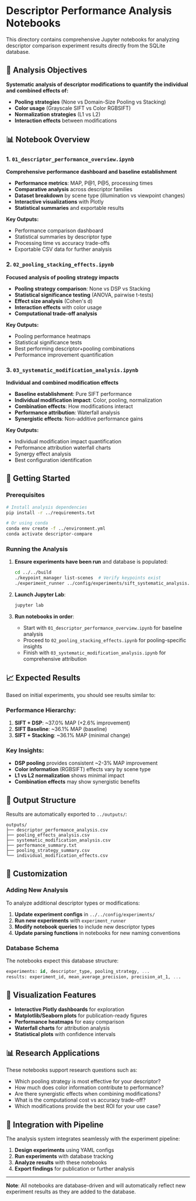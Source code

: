 # Descriptor Performance Analysis Notebooks

This directory contains comprehensive Jupyter notebooks for analyzing descriptor comparison experiment results directly from the SQLite database.

## 🎯 Analysis Objectives

**Systematic analysis of descriptor modifications to quantify the individual and combined effects of:**
- **Pooling strategies** (None vs Domain-Size Pooling vs Stacking)
- **Color usage** (Grayscale SIFT vs Color RGBSIFT)
- **Normalization strategies** (L1 vs L2)
- **Interaction effects** between modifications

## 📊 Notebook Overview

### 1. `01_descriptor_performance_overview.ipynb`
**Comprehensive performance dashboard and baseline establishment**

- **Performance metrics**: MAP, P@1, P@5, processing times
- **Comparative analysis** across descriptor families
- **Dataset breakdown** by scene type (illumination vs viewpoint changes)
- **Interactive visualizations** with Plotly
- **Statistical summaries** and exportable results

**Key Outputs:**
- Performance comparison dashboard
- Statistical summaries by descriptor type
- Processing time vs accuracy trade-offs
- Exportable CSV data for further analysis

### 2. `02_pooling_stacking_effects.ipynb`
**Focused analysis of pooling strategy impacts**

- **Pooling strategy comparison**: None vs DSP vs Stacking
- **Statistical significance testing** (ANOVA, pairwise t-tests)
- **Effect size analysis** (Cohen's d)
- **Interaction effects** with color usage
- **Computational trade-off analysis**

**Key Outputs:**
- Pooling performance heatmaps
- Statistical significance tests
- Best performing descriptor+pooling combinations
- Performance improvement quantification

### 3. `03_systematic_modification_analysis.ipynb`
**Individual and combined modification effects**

- **Baseline establishment**: Pure SIFT performance
- **Individual modification impact**: Color, pooling, normalization
- **Combination effects**: How modifications interact
- **Performance attribution**: Waterfall analysis
- **Synergistic effects**: Non-additive performance gains

**Key Outputs:**
- Individual modification impact quantification
- Performance attribution waterfall charts
- Synergy effect analysis
- Best configuration identification

## 🚀 Getting Started

### Prerequisites
```bash
# Install analysis dependencies
pip install -r ../requirements.txt

# Or using conda
conda env create -f ../environment.yml
conda activate descriptor-compare
```

### Running the Analysis
1. **Ensure experiments have been run** and database is populated:
   ```bash
   cd ../../build
   ./keypoint_manager list-scenes  # Verify keypoints exist
   ./experiment_runner ../config/experiments/sift_systematic_analysis.yaml
   ```

2. **Launch Jupyter Lab**:
   ```bash
   jupyter lab
   ```

3. **Run notebooks in order**:
   - Start with `01_descriptor_performance_overview.ipynb` for baseline analysis
   - Proceed to `02_pooling_stacking_effects.ipynb` for pooling-specific insights
   - Finish with `03_systematic_modification_analysis.ipynb` for comprehensive attribution

## 📈 Expected Results

Based on initial experiments, you should see results similar to:

### Performance Hierarchy:
1. **SIFT + DSP**: ~37.0% MAP (+2.6% improvement)
2. **SIFT Baseline**: ~36.1% MAP (baseline)
3. **SIFT + Stacking**: ~36.1% MAP (minimal change)

### Key Insights:
- **DSP pooling** provides consistent ~2-3% MAP improvement
- **Color information** (RGBSIFT) effects vary by scene type
- **L1 vs L2 normalization** shows minimal impact
- **Combination effects** may show synergistic benefits

## 📁 Output Structure

Results are automatically exported to `../outputs/`:
```
outputs/
├── descriptor_performance_analysis.csv
├── pooling_effects_analysis.csv
├── systematic_modification_analysis.csv
├── performance_summary.txt
├── pooling_strategy_summary.csv
└── individual_modification_effects.csv
```

## 🔧 Customization

### Adding New Analysis
To analyze additional descriptor types or modifications:

1. **Update experiment configs** in `../../config/experiments/`
2. **Run new experiments** with `experiment_runner`
3. **Modify notebook queries** to include new descriptor types
4. **Update parsing functions** in notebooks for new naming conventions

### Database Schema
The notebooks expect this database structure:
```sql
experiments: id, descriptor_type, pooling_strategy, ...
results: experiment_id, mean_average_precision, precision_at_1, ...
```

## 🎨 Visualization Features

- **Interactive Plotly dashboards** for exploration
- **Matplotlib/Seaborn plots** for publication-ready figures
- **Performance heatmaps** for easy comparison
- **Waterfall charts** for attribution analysis
- **Statistical plots** with confidence intervals

## 📊 Research Applications

These notebooks support research questions such as:
- Which pooling strategy is most effective for your descriptor?
- How much does color information contribute to performance?
- Are there synergistic effects when combining modifications?
- What is the computational cost vs accuracy trade-off?
- Which modifications provide the best ROI for your use case?

## 🔄 Integration with Pipeline

The analysis system integrates seamlessly with the experiment pipeline:
1. **Design experiments** using YAML configs
2. **Run experiments** with database tracking
3. **Analyze results** with these notebooks
4. **Export findings** for publication or further analysis

---

**Note**: All notebooks are database-driven and will automatically reflect new experiment results as they are added to the database.